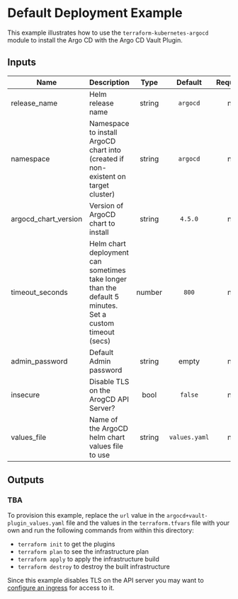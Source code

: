 # Default Deployment Example

This example illustrates how to use the `terraform-kubernetes-argocd` module to install the Argo CD with the Argo CD Vault Plugin.

<!-- BEGINNING OF PRE-COMMIT-TERRAFORM DOCS HOOK -->
## Inputs

| Name | Description | Type | Default | Required |
|------|-------------|:----:|:-----:|:-----:|
| release_name | Helm release name | string | `argocd` | no |
| namespace | Namespace to install ArgoCD chart into (created if non-existent on target cluster) | string | `argocd` | no |
| argocd_chart_version | Version of ArgoCD chart to install | string | `4.5.0` | no |
| timeout_seconds | Helm chart deployment can sometimes take longer than the default 5 minutes. Set a custom timeout (secs) | number | `800` | no |
| admin_password | Default Admin password | string | empty | no |
| insecure | Disable TLS on the ArogCD API Server? | bool | `false` | no |
| values_file | Name of the ArgoCD helm chart values file to use | string | `values.yaml` | no |

## Outputs

### TBA

<!-- END OF PRE-COMMIT-TERRAFORM DOCS HOOK -->

To provision this example, replace the `url` value in the `argocd+vault-plugin_values.yaml` file and the values in the `terraform.tfvars` file with your own and run the following commands from within this directory:
- `terraform init` to get the plugins
- `terraform plan` to see the infrastructure plan
- `terraform apply` to apply the infrastructure build
- `terraform destroy` to destroy the built infrastructure

Since this example disables TLS on the API server you may want to [configure an ingress](https://argo-cd.readthedocs.io/en/stable/operator-manual/ingress/) for access to it.